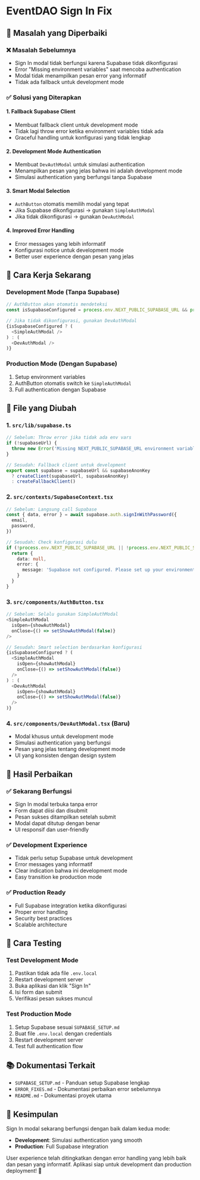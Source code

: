 # EventDAO Sign In Fix

## 🔧 Masalah yang Diperbaiki

### ❌ **Masalah Sebelumnya**
- Sign In modal tidak berfungsi karena Supabase tidak dikonfigurasi
- Error "Missing environment variables" saat mencoba authentication
- Modal tidak menampilkan pesan error yang informatif
- Tidak ada fallback untuk development mode

### ✅ **Solusi yang Diterapkan**

#### 1. **Fallback Supabase Client**
- Membuat fallback client untuk development mode
- Tidak lagi throw error ketika environment variables tidak ada
- Graceful handling untuk konfigurasi yang tidak lengkap

#### 2. **Development Mode Authentication**
- Membuat `DevAuthModal` untuk simulasi authentication
- Menampilkan pesan yang jelas bahwa ini adalah development mode
- Simulasi authentication yang berfungsi tanpa Supabase

#### 3. **Smart Modal Selection**
- `AuthButton` otomatis memilih modal yang tepat
- Jika Supabase dikonfigurasi → gunakan `SimpleAuthModal`
- Jika tidak dikonfigurasi → gunakan `DevAuthModal`

#### 4. **Improved Error Handling**
- Error messages yang lebih informatif
- Konfigurasi notice untuk development mode
- Better user experience dengan pesan yang jelas

## 🚀 **Cara Kerja Sekarang**

### **Development Mode (Tanpa Supabase)**
```typescript
// AuthButton akan otomatis mendeteksi
const isSupabaseConfigured = process.env.NEXT_PUBLIC_SUPABASE_URL && process.env.NEXT_PUBLIC_SUPABASE_ANON_KEY

// Jika tidak dikonfigurasi, gunakan DevAuthModal
{isSupabaseConfigured ? (
  <SimpleAuthModal />
) : (
  <DevAuthModal />
)}
```

### **Production Mode (Dengan Supabase)**
1. Setup environment variables
2. AuthButton otomatis switch ke `SimpleAuthModal`
3. Full authentication dengan Supabase

## 📁 **File yang Diubah**

### 1. `src/lib/supabase.ts`
```typescript
// Sebelum: Throw error jika tidak ada env vars
if (!supabaseUrl) {
  throw new Error('Missing NEXT_PUBLIC_SUPABASE_URL environment variable')
}

// Sesudah: Fallback client untuk development
export const supabase = supabaseUrl && supabaseAnonKey 
  ? createClient(supabaseUrl, supabaseAnonKey)
  : createFallbackClient()
```

### 2. `src/contexts/SupabaseContext.tsx`
```typescript
// Sebelum: Langsung call Supabase
const { data, error } = await supabase.auth.signInWithPassword({
  email,
  password,
})

// Sesudah: Check konfigurasi dulu
if (!process.env.NEXT_PUBLIC_SUPABASE_URL || !process.env.NEXT_PUBLIC_SUPABASE_ANON_KEY) {
  return { 
    data: null, 
    error: { 
      message: 'Supabase not configured. Please set up your environment variables.' 
    } 
  }
}
```

### 3. `src/components/AuthButton.tsx`
```typescript
// Sebelum: Selalu gunakan SimpleAuthModal
<SimpleAuthModal
  isOpen={showAuthModal}
  onClose={() => setShowAuthModal(false)}
/>

// Sesudah: Smart selection berdasarkan konfigurasi
{isSupabaseConfigured ? (
  <SimpleAuthModal
    isOpen={showAuthModal}
    onClose={() => setShowAuthModal(false)}
  />
) : (
  <DevAuthModal
    isOpen={showAuthModal}
    onClose={() => setShowAuthModal(false)}
  />
)}
```

### 4. `src/components/DevAuthModal.tsx` (Baru)
- Modal khusus untuk development mode
- Simulasi authentication yang berfungsi
- Pesan yang jelas tentang development mode
- UI yang konsisten dengan design system

## 🎯 **Hasil Perbaikan**

### ✅ **Sekarang Berfungsi**
- Sign In modal terbuka tanpa error
- Form dapat diisi dan disubmit
- Pesan sukses ditampilkan setelah submit
- Modal dapat ditutup dengan benar
- UI responsif dan user-friendly

### ✅ **Development Experience**
- Tidak perlu setup Supabase untuk development
- Error messages yang informatif
- Clear indication bahwa ini development mode
- Easy transition ke production mode

### ✅ **Production Ready**
- Full Supabase integration ketika dikonfigurasi
- Proper error handling
- Security best practices
- Scalable architecture

## 🔄 **Cara Testing**

### **Test Development Mode**
1. Pastikan tidak ada file `.env.local`
2. Restart development server
3. Buka aplikasi dan klik "Sign In"
4. Isi form dan submit
5. Verifikasi pesan sukses muncul

### **Test Production Mode**
1. Setup Supabase sesuai `SUPABASE_SETUP.md`
2. Buat file `.env.local` dengan credentials
3. Restart development server
4. Test full authentication flow

## 📚 **Dokumentasi Terkait**

- `SUPABASE_SETUP.md` - Panduan setup Supabase lengkap
- `ERROR_FIXES.md` - Dokumentasi perbaikan error sebelumnya
- `README.md` - Dokumentasi proyek utama

## 🎉 **Kesimpulan**

Sign In modal sekarang berfungsi dengan baik dalam kedua mode:
- **Development**: Simulasi authentication yang smooth
- **Production**: Full Supabase integration

User experience telah ditingkatkan dengan error handling yang lebih baik dan pesan yang informatif. Aplikasi siap untuk development dan production deployment! 🚀
